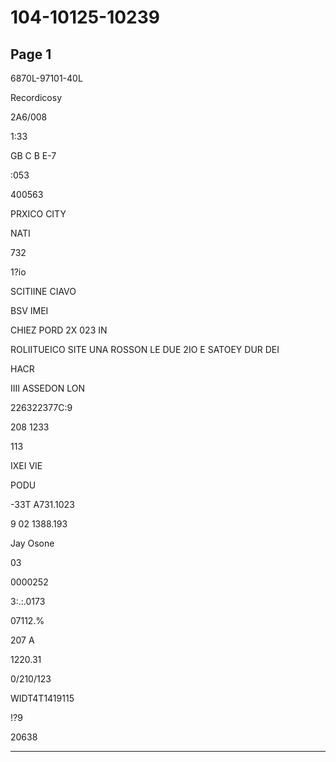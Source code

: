 # 104-10125-10239

## Page 1

6870L-97101-40L

Recordicosy

2A6/008

1:33

GB C B E-7

:053

400563

PRXICO CITY

NATI

732

1?io

SCITIINE CIAVO

BSV IMEI

CHIEZ PORD 2X 023 IN

ROLIITUEICO SITE UNA ROSSON LE DUE 2IO E SATOEY DUR DEI

HACR

IIII ASSEDON LON

226322377C:9

208 1233

113

IXEI VIE

PODU

-33T A731.1023

9 02 1388.193

Jay Osone

03

0000252

3:.:.0173

07112.%

207 A

1220.31

0/210/123

WIDT4T1419115

!?9

20638

---

